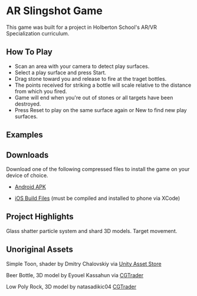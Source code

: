 # AR Slingshot Game

This game was built for a project in Holberton School's AR/VR Specialization curriculum.

## How To Play

- Scan an area with your camera to detect play surfaces.
- Select a play surface and press Start.
- Drag stone toward you and release to fire at the traget bottles.
- The points received for striking a bottle will scale relative to the distance from which you fired.
- Game will end when you're out of stones or all targets have been destroyed.
- Press Reset to play on the same surface again or New to find new play surfaces.

## Examples

## Downloads

Download one of the following compressed files to install the game on your device of choice.

- [Android APK](https://drive.google.com/file/d/1-ZsnYmRaxK3keVd6j8-e-wvoG2fXi0Tw/view?usp=sharing)

- [iOS Build Files](https://drive.google.com/file/d/1jhHqfcCUm_0Vr_afZ9s6T5bD98Zytdtw/view?usp=sharing) (must be compiled and installed to phone via XCode)

## Project Highlights

Glass shatter particle system and shard 3D models. Target movement.

## Unoriginal Assets

Simple Toon, shader by Dmitry Chalovskiy via [Unity Asset Store](https://assetstore.unity.com/packages/vfx/shaders/simple-toon-185038)

Beer Bottle, 3D model by Eyouel Kassahun via [CGTrader](https://www.cgtrader.com/free-3d-models/food/beverage/beer-bottle-5d33e0ea-9438-4d08-97fc-f153214ff087)

Low Poly Rock, 3D model by natasadikic04 [CGTrader](https://www.cgtrader.com/free-3d-models/various/various-models/low-poly-rock-6ba75afe-0323-46c5-a46b-618b626302f9)
